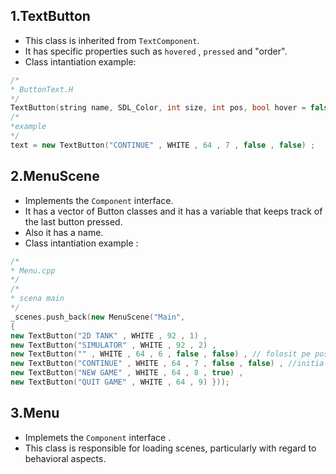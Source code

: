 ## 1.TextButton 
- This class is inherited from `TextComponent`. 
- It has specific properties such as `hovered` , `pressed` and "order".
- Class intantiation example: 
```cpp
/*
* ButtonText.H
*/
TextButton(string name, SDL_Color, int size, int pos, bool hover = false,  int active = true); 
/*
*example
*/
text = new TextButton("CONTINUE" , WHITE , 64 , 7 , false , false) ;
```

## 2.MenuScene
- Implements the `Component` interface.
- It has a vector of Button classes and it has a variable that keeps track of the last button pressed.
- Also it has a name.
- Class intantiation example : 
```cpp
/*
* Menu.cpp
*/
/*
* scena main
*/
_scenes.push_back(new MenuScene("Main",
{
new TextButton("2D TANK" , WHITE , 92 , 1) , 
new TextButton("SIMULATOR" , WHITE , 92 , 2) ,
new TextButton("" , WHITE , 64 , 6 , false , false) , // folosit pe poste de delimitare dintre butoane si titlu
new TextButton("CONTINUE" , WHITE , 64 , 7 , false , false) , //initial dezactivat
new TextButton("NEW GAME" , WHITE , 64 , 8 , true) ,
new TextButton("QUIT GAME" , WHITE , 64 , 9) }));
```

## 3.Menu
- Implemets the `Component` interface .
- This class is responsible for loading scenes, particularly with regard to behavioral aspects.





